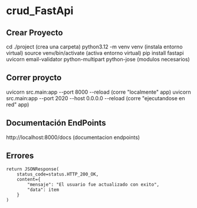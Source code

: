 # crud_FastApi


## Crear Proyecto
cd ./project   (crea una carpeta)
python3.12 -m venv venv (instala entorno virtual)
source venv/bin/activate (activa entorno virtual)
pip install fastapi uvicorn email-validator python-multipart python-jose (modulos necesarios)

## Correr proycto
uvicorn src.main:app --port 8000 --reload (corre "localmente" app)
uvicorn src.main:app --port 2020 --host 0.0.0.0 --reload (corre "ejecutandose en red" app)

## Documentación EndPoints
http://localhost:8000/docs (documentacion endpoints)



## Errores
    return JSONResponse(
        status_code=status.HTTP_200_OK,
        content={
            "mensaje": "El usuario fue actualizado con exito", 
            "data": item
        }
    )